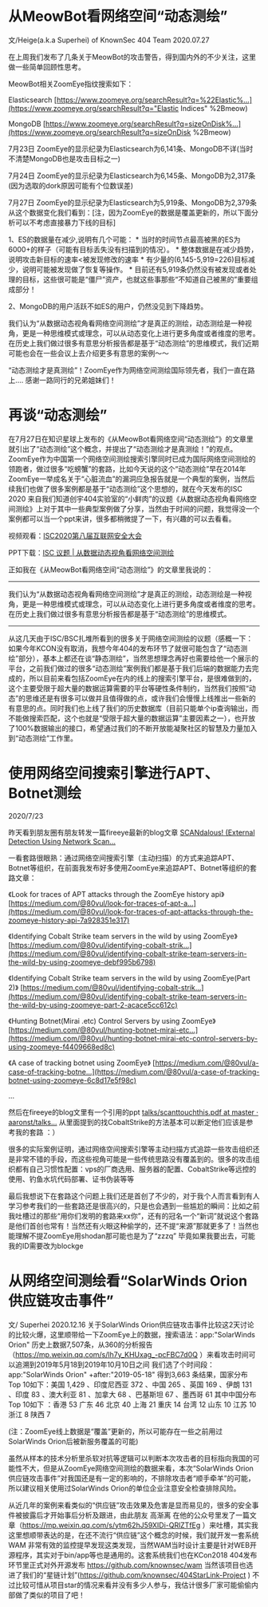 

# 从MeowBot看网络空间“动态测绘”

文/Heige(a.k.a Superhei) of KnownSec 404 Team  2020.07.27 

在上周我们发布了几条关于MeowBot的攻击警告，得到国内外的不少关注，这里做一些简单回顾性思考。 

MeowBot相关ZoomEye指纹搜索如下： 

Elasticsearch [https://www.zoomeye.org/searchResult?q=%22Elastic%...](https://www.zoomeye.org/searchResult?q="Elastic Indices" %2Bmeow) 

MongoDB [https://www.zoomeye.org/searchResult?q=sizeOnDisk%...](https://www.zoomeye.org/searchResult?q=sizeOnDisk %2Bmeow) 

7月23日 ZoomEye的显示纪录为Elasticsearch为6,141条、MongoDB不详(当时不清楚MongoDB也是攻击目标之一) 

7月24日 ZoomEye的显示纪录为Elasticsearch为6,145条、MongoDB为2,317条(因为选取的dork原因可能有个位数误差)

 7月27日 ZoomEye的显示纪录为Elasticsearch为5,919条、MongoDB为2,379条 从这个数据变化我们看到：[注，因为ZoomEye的数据是覆盖更新的，所以下面分析可以不考虑直接暴力下线的目标] 

1、ES的数据量在减少,说明有几个可能： * 当时的时间节点最高被黑的ES为6000+的样子（可能有目标丢失没有扫描到的情况）。 * 整体数据是在减少趋势，说明攻击新目标的速率<被发现修改的速率 * 有少量的(6,145-5,919=226)目标减少，说明可能被发现做了恢复等操作。 * 目前还有5,919条仍然没有被发现或者处理的目标，这些很可能是“僵尸”资产，也就这些事那些“不知道自己被黑的”重要组成部分！ 

2、MongoDB的用户活跃不如ES的用户，仍然没见到下降趋势。 

我们认为“从数据动态视角看网络空间测绘”才是真正的测绘，动态测绘是一种视角，更是一种思维模式或理念，可以从动态变化上进行更多角度或者维度的思考。在历史上我们做过很多有意思分析报告都是基于“动态测绘”的思维模式，我们近期可能也会在一些会议上去介绍更多有意思的案例～～ 

“动态测绘才是真测绘”！ZoomEye作为网络空间测绘国际领先者，我们一直在路上.... 感谢一路同行的兄弟姐妹们！



# 再谈“动态测绘”

在7月27日在知识星球上发布的《从MeowBot看网络空间“动态测绘”》的文章里就引出了“动态测绘”这个概念，并提出了“动态测绘才是真测绘！”的观点。ZoomEye作为中国第一个网络空间测绘搜索引擎同时已成为国际网络空间测绘的领跑者，做过很多“吃螃蟹”的套路，比如今天说的这个“动态测绘”早在2014年ZoomEye一举成名关于“心脏流血”的漏洞应急报告就是一个典型的案例，当然后续我们也做了很多案例都是基于“动态测绘”这个思想的，就在今天发布的ISC 2020 来自我们知道创宇404实验室的“小鲜肉”的议题《从数据动态视角看网络空间测绘》上对于其中一些典型案例做了分享，当然由于时间的问题，我觉得没一个案例都可以当一个ppt来讲，很多都稍微提了一下，有兴趣的可以去看看。

视频观看：[ISC2020第八届互联网安全大会](https://isc.360.com/2020/detail.html?vid=105&id=15) 

PPT下载：[ISC 议题 | 从数据动态视角看网络空间测绘](https://paper.seebug.org/1295/) 

正如我在《从MeowBot看网络空间“动态测绘”》的文章里我说的： 

---------------------

我们认为“从数据动态视角看网络空间测绘”才是真正的测绘，动态测绘是一种视角，更是一种思维模式或理念，可以从动态变化上进行更多角度或者维度的思考。在历史上我们做过很多有意思分析报告都是基于“动态测绘”的思维模式。

---------------------

从这几天由于ISC/BSC扎堆所看到的很多关于网络空间测绘的议题（感概一下：如果今年KCON没有取消，我想今年404的发布环节了就很可能包含了“动态测绘”部分），基本上都还在谈“静态测绘”，当然思想理念再好也需要给他一个展示的平台，之前我们做过的很多“动态测绘”案例我们都是基于我们后端的数据能力去完成的，所以目前来看包括ZoomEye在内的线上的搜索引擎平台，是很难做到的，这个主要受限于超大量的数据运算需要的平台等硬性条件制约，当然我们按照“动态”的思维还是有很多可以做并且值得做的点，或许我们会慢慢上线推出一些新的有意思的点。同时我们也上线了我们的历史数据库（目前只能单个ip查询输出，而不能做搜索匹配，这个也就是“受限于超大量的数据运算”主要因素之一），也开放了100%数据输出的接口，希望通过我们的不断开放能凝聚社区的智慧及力量加入到“动态测绘”工作里。



# 使用网络空间搜索引擎进行APT、Botnet测绘

2020/7/23

昨天看到朋友圈有朋友转发一篇fireeye最新的blog文章 [SCANdalous! (External Detection Using Network Scan...](https://www.fireeye.com/blog/threat-research/2020/07/scandalous-external-detection-using-network-scan-data-and-automation.html)

 一看套路很眼熟：通过网络空间搜索引擎（主动扫描）的方式来追踪APT、Botnet等组织，在前面我发布好多使用ZoomEye来追踪APT、Botnet等组织的套路文章： 

《Look for traces of APT attacks through the ZoomEye history api》 [https://medium.com/@80vul/look-for-traces-of-apt-a...](https://medium.com/@80vul/look-for-traces-of-apt-attacks-through-the-zoomeye-history-api-7a928351e317) 

《Identifying Cobalt Strike team servers in the wild by using ZoomEye》 [https://medium.com/@80vul/identifying-cobalt-strik...](https://medium.com/@80vul/identifying-cobalt-strike-team-servers-in-the-wild-by-using-zoomeye-debf995b6798) 

《Identifying Cobalt Strike team servers in the wild by using ZoomEye(Part 2)》 [https://medium.com/@80vul/identifying-cobalt-strik...](https://medium.com/@80vul/identifying-cobalt-strike-team-servers-in-the-wild-by-using-zoomeye-part-2-acace5cc612c) 

《Hunting Botnet(Mirai .etc) Control Servers by using ZoomEye》 [https://medium.com/@80vul/hunting-botnet-mirai-etc...](https://medium.com/@80vul/hunting-botnet-mirai-etc-control-servers-by-using-zoomeye-f4409668ed8c) 

《A case of tracking botnet using ZoomEye》  [https://medium.com/@80vul/a-case-of-tracking-botne...](https://medium.com/@80vul/a-case-of-tracking-botnet-using-zoomeye-6c8d17e5f98c) 

 ... 

然后在fireeye的blog文里有一个引用的ppt [talks/scanttouchthis.pdf at master · aaronst/talks...](https://github.com/aaronst/talks/blob/master/scanttouchthis.pdf) 从里面提到的找CobaltStrike的方法基本可以断定他们应该是参考我的套路 ：） 

 很多的实际案例证明，通过网络空间搜索引擎等主动扫描方式追踪一些攻击组织还是非常不错的手段，而这些视角可能是一些传统思路没有覆盖到的。很多的攻击组织都有自己习惯性配置：vps的厂商选用、服务器的配置、CobaltStrike等远控的使用、钓鱼水坑代码部署、证书伪装等等   

最后我想说下在套路这个问题上我们还是首创了不少的，对于我个人而言看到有人学习参考我们的一些套路还是很高兴的，只是也会遇到一些尴尬的瞬间：比如之前我吐槽过的那些“用你们发明的套路来xx你”，还有的冠名一个“新词”就说这个套路是他们首创也常有！当然还有火眼这种偷学的，还不提“来源”那就更多了！当然也能理解不提ZoomEye用shodan那可能也是为了“zzzq” 毕竟如果我要出去，可能我的ID需要改为blockge



# 从网络空间测绘看“SolarWinds Orion供应链攻击事件”

文/ Superhei 2020.12.16  关于SolarWinds Orion供应链攻击事件比较这2天讨论的比较火爆，这里顺带给一下ZoomEye上的数据，搜索语法：app:"SolarWinds Orion" 历史上数据7,507条，从360的分析报告（https://mp.weixin.qq.com/s/lh7y_KHUxag_-pcFBC7d0Q ）来看攻击时间可以追溯到2019年5月18到2019年10月10日之间 我们选了个时间段：app:"SolarWinds Orion" +after:"2019-05-18" 得到3,663 条结果，国家分布Top 10如下：美国 1,429 、印度尼西亚 372 、中国 265 、英国 169 、伊朗 131 、印度 83 、澳大利亚 81 、加拿大 68 、巴基斯坦 67 、墨西哥 61 其中中国分布Top 10如下 ：香港 53 广东 46 北京 40 上海 21 重庆 14 台湾 12 山东 10 江苏 10 浙江 8 陕西 7 

(注：ZoomEye线上数据是“覆盖”更新的，所以可能存在一些之前用过SolarWinds Orion后被新服务覆盖的可能) 

虽然从样本的技术分析里杀软对抗等逻辑可以判断本次攻击者的目标指向我国的可能性不大，但是从ZoomEye网络空间测绘的数据来看，本次“SolarWinds Orion供应链攻击事件”对我国还是有一定的影响的，不排除攻击者“顺手牵羊”的可能，所以建议相关使用过SolarWinds Orion的单位企业注意安全检查排除风险。

 从近几年的案例来看类似的“供应链”攻击效果及危害是显而易见的，很多的安全事件被披露后才开始事后分析及跟进，由此朋友 高渐离 在他的公众号里发了一篇文章（https://mp.weixin.qq.com/s/ytm62hJ59XIDi-QRlZTfEg ）来吐槽，其实我这里想顺带表达的是，在还不流行“供应链”这个概念的时候，我们就开发一套系统WAM 非常有效的监控提早发现这类发现，当然WAM当时设计主要是针对WEB开源程序，其实对于bin/app等也是通用的。这套系统我们也在KCon2018 404发布环节里正式对外开源发布  https://github.com/knownsec/wam 当然该项目也选进了我们的“星链计划”(https://github.com/knownsec/404StarLink-Project ) 不过比较可惜从项目star的情况来看并没有多少人参与，我估计很多厂家可能偷偷内部做了类似的项目了吧！